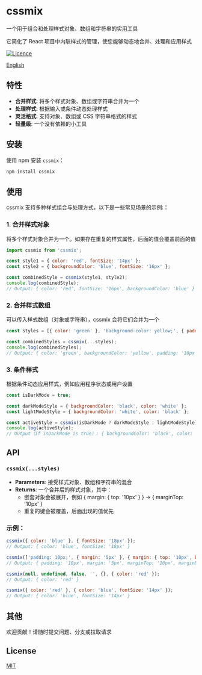 # cssmix

一个用于组合和处理样式对象、数组和字符串的实用工具

它简化了 React 项目中内联样式的管理，使您能够动态地合并、处理和应用样式

<p>
  <a aria-label="Licence" href="https://github.com/dafengzhen/cssmix/blob/main/LICENSE">
    <img alt="Licence" src="https://img.shields.io/github/license/dafengzhen/cssmix?style=flat-quare&labelColor=000000" />
  </a>
</p>

[English](./README.md)

## 特性

- **合并样式**: 将多个样式对象、数组或字符串合并为一个
- **处理样式**: 根据输入或条件动态处理样式
- **灵活格式**: 支持对象、数组或 CSS 字符串格式的样式
- **轻量级**: 一个没有依赖的小工具

## 安装

使用 npm 安装 `cssmix`：

```bash
npm install cssmix
```

## 使用

cssmix 支持多种样式组合与处理方式，以下是一些常见场景的示例:：

### 1. 合并样式对象

将多个样式对象合并为一个。如果存在重复的样式属性，后面的值会覆盖前面的值

```js
import cssmix from 'cssmix';

const style1 = { color: 'red', fontSize: '14px' };
const style2 = { backgroundColor: 'blue', fontSize: '16px' };

const combinedStyle = cssmix(style1, style2);
console.log(combinedStyle);
// Output: { color: 'red', fontSize: '16px', backgroundColor: 'blue' }
```

### 2. 合并样式数组

可以传入样式数组（对象或字符串），cssmix 会将它们合并为一个

```js
const styles = [{ color: 'green' }, 'background-color: yellow;', { padding: '10px' }];

const combinedStyles = cssmix(...styles);
console.log(combinedStyles);
// Output: { color: 'green', backgroundColor: 'yellow', padding: '10px' }
```

### 3. 条件样式

根据条件动态应用样式，例如应用程序状态或用户设置

```js
const isDarkMode = true;

const darkModeStyle = { backgroundColor: 'black', color: 'white' };
const lightModeStyle = { backgroundColor: 'white', color: 'black' };

const activeStyle = cssmix(isDarkMode ? darkModeStyle : lightModeStyle);
console.log(activeStyle);
// Output（if isDarkMode is true）: { backgroundColor: 'black', color: 'white' }
```

## API

### `cssmix(...styles)`

- **Parameters**: 接受样式对象、数组和字符串的混合
- **Returns**: 一个合并后的样式对象，其中：
  - 嵌套对象会被展开，例如 { margin: { top: '10px' } } → { marginTop: '10px' }
  - 重复的键会被覆盖，后面出现的值优先

### 示例：

```js
cssmix({ color: 'blue' }, { fontSize: '18px' });
// Output: { color: 'blue', fontSize: '18px' }
```

```js
cssmix(['padding: 10px;', { margin: '5px' }, { margin: { top: '10px', bottom: '20px' } }]);
// Output: { padding: '10px', margin: '5px', marginTop: '10px', marginBottom: '20px' }
```

```js
cssmix(null, undefined, false, '', {}, { color: 'red' });
// Output: { color: 'red' }
```

```js
cssmix({ color: 'red' }, { color: 'blue', fontSize: '14px' });
// Output: { color: 'blue', fontSize: '14px' }
```

## 其他

欢迎贡献！请随时提交问题、分支或拉取请求

## License

[MIT](https://opensource.org/licenses/MIT)
